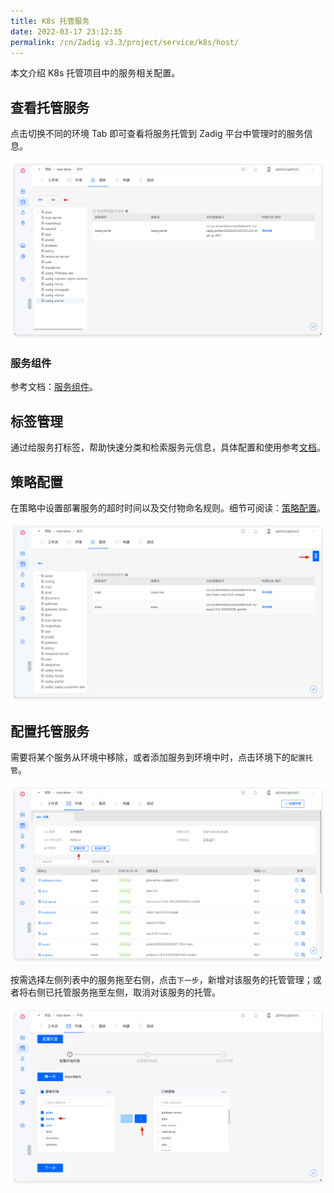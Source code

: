 ```yaml
---
title: K8s 托管服务
date: 2022-03-17 23:12:35
permalink: /cn/Zadig v3.3/project/service/k8s/host/
---
```


本文介绍 K8s 托管项目中的服务相关配置。

## 查看托管服务

点击切换不同的环境 Tab 即可查看将服务托管到 Zadig 平台中管理时的服务信息。

![托管服务列表](../../../../_images/k8s_host_service_list.png)

### 服务组件

参考文档：[服务组件](/cn/Zadig%20v3.3/env/overview/#什么是服务组件#k8s-托管项目)。

## 标签管理

通过给服务打标签，帮助快速分类和检索服务元信息，具体配置和使用参考[文档](/cn/Zadig%20v3.3/project/service/label/)。

## 策略配置

在策略中设置部署服务的超时时间以及交付物命名规则。细节可阅读：[策略配置](/cn/Zadig%20v3.3/project/service/k8s/#策略配置)。

![服务策略配置](../../../../_images/host_service_strategy_config.png)

## 配置托管服务
需要将某个服务从环境中移除，或者添加服务到环境中时，点击环境下的`配置托管`。

![托管服务](../../../../_images/env_delegate_project_overview.png)

按需选择左侧列表中的服务拖至右侧，点击`下一步`，新增对该服务的托管管理；或者将右侧已托管服务拖至左侧，取消对该服务的托管。

![配置托管](../../../../_images/config_service_delegation.png)
